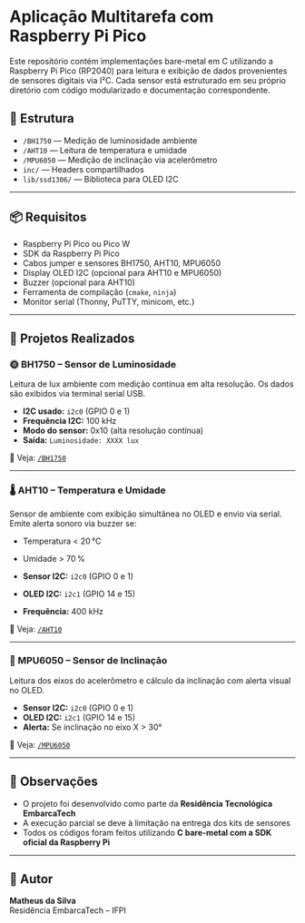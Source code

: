# Aplicação Multitarefa com Raspberry Pi Pico

Este repositório contém implementações bare-metal em C utilizando a Raspberry Pi Pico (RP2040) para leitura e exibição de dados provenientes de sensores digitais via I²C. Cada sensor está estruturado em seu próprio diretório com código modularizado e documentação correspondente.

## 🔧 Estrutura

- `/BH1750` — Medição de luminosidade ambiente
- `/AHT10` — Leitura de temperatura e umidade
- `/MPU6050` — Medição de inclinação via acelerômetro
- `inc/` — Headers compartilhados
- `lib/ssd1306/` — Biblioteca para OLED I2C

---

## 📦 Requisitos

- Raspberry Pi Pico ou Pico W
- SDK da Raspberry Pi Pico
- Cabos jumper e sensores BH1750, AHT10, MPU6050
- Display OLED I2C (opcional para AHT10 e MPU6050)
- Buzzer (opcional para AHT10)
- Ferramenta de compilação (`cmake`, `ninja`)
- Monitor serial (Thonny, PuTTY, minicom, etc.)

---

## 🧪 Projetos Realizados

### 🌞 BH1750 – Sensor de Luminosidade

Leitura de lux ambiente com medição contínua em alta resolução. Os dados são exibidos via terminal serial USB.

- **I2C usado:** `i2c0` (GPIO 0 e 1)
- **Frequência I2C:** 100 kHz
- **Modo do sensor:** 0x10 (alta resolução contínua)
- **Saída:** `Luminosidade: XXXX lux`

📁 Veja: [`/BH1750`](./BH1750)

---

### 🌡️ AHT10 – Temperatura e Umidade

Sensor de ambiente com exibição simultânea no OLED e envio via serial. Emite alerta sonoro via buzzer se:
- Temperatura < 20 °C
- Umidade > 70 %

- **Sensor I2C:** `i2c0` (GPIO 0 e 1)
- **OLED I2C:** `i2c1` (GPIO 14 e 15)
- **Frequência:** 400 kHz

📁 Veja: [`/AHT10`](./AHT10)

---

### 📐 MPU6050 – Sensor de Inclinação

Leitura dos eixos do acelerômetro e cálculo da inclinação com alerta visual no OLED.

- **Sensor I2C:** `i2c0` (GPIO 0 e 1)
- **OLED I2C:** `i2c1` (GPIO 14 e 15)
- **Alerta:** Se inclinação no eixo X > 30°

📁 Veja: [`/MPU6050`](./MPU6050)

---

## 📝 Observações

- O projeto foi desenvolvido como parte da **Residência Tecnológica EmbarcaTech**
- A execução parcial se deve à limitação na entrega dos kits de sensores
- Todos os códigos foram feitos utilizando **C bare-metal com a SDK oficial da Raspberry Pi**

---

## 👤 Autor

**Matheus da Silva**  
Residência EmbarcaTech – IFPI  

